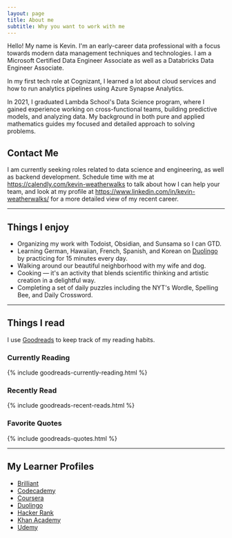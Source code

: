```yaml
---
layout: page
title: About me
subtitle: Why you want to work with me
---
```


Hello!
My name is Kevin. I'm an early-career data professional with a focus towards modern data management techniques and technologies. I am a Microsoft Certified Data Engineer Associate as well as a Databricks Data Engineer Associate.

In my first tech role at Cognizant, I learned a lot about cloud services and how to run analytics pipelines using Azure Synapse Analytics.

In 2021, I graduated Lambda School's Data Science program, where I gained experience working on cross-functional teams, building predictive models, and analyzing data. My background in both pure and applied mathematics guides my focused and detailed approach to solving problems.

## Contact Me

I am currently seeking roles related to data science and engineering, as well as backend development.
Schedule time with me at https://calendly.com/kevin-weatherwalks to talk about how I can help your team, and look at my profile at https://www.linkedin.com/in/kevin-weatherwalks/ for a more detailed view of my recent career.

---

## Things I enjoy

- Organizing my work with Todoist, Obsidian, and Sunsama so I can GTD.
- Learning German, Hawaiian, French, Spanish, and Korean on [Duolingo](https://www.duolingo.com/profile/kweatherwalks) by practicing for 15 minutes every day.  
- Walking around our beautiful neighborhood with my wife and dog.
- Cooking — it's an activity that blends scientific thinking and artistic creation in a delightful way.
- Completing a set of daily puzzles including the NYT's Wordle, Spelling Bee, and Daily Crossword.
---

## Things I read

I use [Goodreads](https://www.goodreads.com/user/show/22576651-kevin) to keep track of my reading habits.

### Currently Reading


{% include goodreads-currently-reading.html %}  


### Recently Read
  

{% include goodreads-recent-reads.html %}  
  

### Favorite Quotes
  
{% include goodreads-quotes.html %}  
  
---

## My Learner Profiles

- [Brilliant](https://brilliant.org/profile/kevin-hqq7cs/)
- [Codecademy](https://www.codecademy.com/profiles/KWeatherwalks)
- [Coursera](https://www.coursera.org/user/1b31284467c7c1f386beba3bdfbcfde1)
- [Duolingo](https://www.duolingo.com/profile/kweatherwalks)
- [Hacker Rank](https://www.hackerrank.com/kevin_weatherwal)
- [Khan Academy](https://www.khanacademy.org/profile/KWeatherwalks/)
- [Udemy](https://www.udemy.com/user/kevin-weatherwalks-2/)
